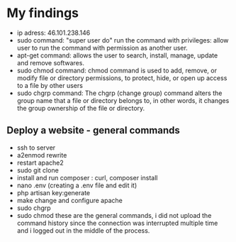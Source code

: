 # My findings
- ip adress: 46.101.238.146
- sudo command: "super user do" run the command with privileges: allow user to run the command with permission as another user.
- apt-get command: allows the user to search, install, manage, update and remove softwares. 
- sudo chmod command: chmod command is used to add, remove, or modify file or directory permissions, to protect, hide, or open up access to a file by other users
- sudo chgrp command: The chgrp (change group) command alters the group name that a file or directory belongs to, in other words, it changes the group ownership of the file or directory. 
## Deploy a website - general commands
- ssh to server
- a2enmod rewrite
- restart apache2
- sudo git clone 
- install and run composer : curl, composer install
- nano .env (creating a .env file and edit it)
- php artisan key:generate
- make change and configure apache
- sudo chgrp
- sudo chmod
these are the general commands, i did not upload the command history since the connection was interrupted multiple time and i logged out in the middle of the process.  

